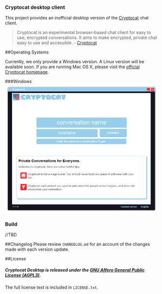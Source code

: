 
### Cryptocat desktop client
This project provides an inofficial desktop version of the [Cryptocat](https://github.com/cryptocat/cryptocat) chat client.

> Cryptocat is an experimental browser-based chat client for easy to use, encrypted conversations. It aims to make encrypted, private chat easy to use and accessible. - [Cryptocat](https://github.com/cryptocat/cryptocat)

##Operating Systems

Currently, we only provide a Windows version. A Linux version will be available soon. If you are running Mac OS X, please visit the [official Cryptocat homepage](https://crypto.cat/).

###Windows
![Screenshot](https://raw.githubusercontent.com/harald-lang/cryptocat-desktop/master/screenshot1.png)

### Build

//TBD

##Changelog
Please review `CHANGELOG.md` for an account of the changes made with each version update.  

##License
##### Cryptocat Desktop is released under the [GNU Affero General Public License (AGPL3)](https://www.gnu.org/licenses/agpl-3.0.html).
The full license text is included in `LICENSE.txt`.  
